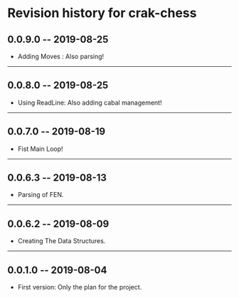 # Revision history for crak-chess

## 0.0.9.0 -- 2019-08-25 

* Adding Moves : Also parsing!
------------------------
## 0.0.8.0 -- 2019-08-25 

* Using ReadLine: Also adding cabal management!
------------------------
## 0.0.7.0 -- 2019-08-19 

* Fist Main Loop!
------------------------
## 0.0.6.3 -- 2019-08-13 

* Parsing of FEN.
------------------------
## 0.0.6.2 -- 2019-08-09 

* Creating The Data Structures.
------------------------
## 0.0.1.0 -- 2019-08-04 

* First version: Only the plan for the project.
